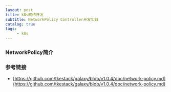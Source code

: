 ```yaml
---
layout: post
title: k8s网络开发
subtitle: NetworkPolicy Controller开发实践
catalog: true
tags:
     - k8s
---
```


### NetworkPolicy简介




### 参考链接

- [https://github.com/tkestack/galaxy/blob/v1.0.4/doc/network-policy.md](https://github.com/tkestack/galaxy/blob/v1.0.4/doc/network-policy.md)

